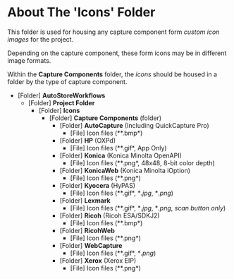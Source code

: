 # About The 'Icons' Folder

This folder is used for housing any capture component form *custom icon images* for the project.

Depending on the capture component, these form icons may be in different image formats.

Within the **Capture Components** folder, the *icons* should be housed in a folder by the type of capture component.

- [Folder] **AutoStoreWorkflows**
  - [Folder] **Project Folder**
    - [Folder] **Icons**
      - [Folder] **Capture Components** (folder)
        - [Folder] **AutoCapture** (Including QuickCapture Pro)
          - [File] Icon files (**.bmp*)
        - [Folder] **HP** (OXPd)
          - [File] Icon files (**.gif*, App Only)
        - [Folder] **Konica** (Konica Minolta OpenAPI)
          - [File] Icon files (**.png*, 48x48, 8-bit color depth)
        - [Folder] **KonicaWeb** (Konica Minolta iOption)
          - [File] Icon files (**.png*)
        - [Folder] **Kyocera** (HyPAS)
          - [File] Icon files (**.gif*, **.jpg*, **.png*)
        - [Folder] **Lexmark**
          - [File] Icon files (**.gif*, **.jpg*, **.png*, *scan button only*)
        - [Folder] **Ricoh** (Ricoh ESA/SDKJ2)
          - [File] Icon files (**.bmp*)
        - [Folder] **RicohWeb**
          - [File] Icon files (**.png*)
        - [Folder] **WebCapture**
          - [File] Icon files (**.gif*, **.png*)
        - [Folder] **Xerox** (Xerox EIP)
          - [File] Icon files (**.png*)

